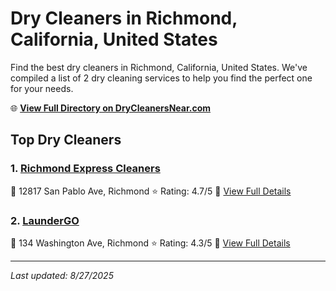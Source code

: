 # Dry Cleaners in Richmond, California, United States

Find the best dry cleaners in Richmond, California, United States. We've compiled a list of 2 dry cleaning services to help you find the perfect one for your needs.

🌐 **[View Full Directory on DryCleanersNear.com](https://drycleanersnear.com/city/US/California/Richmond)**

## Top Dry Cleaners

### 1. [Richmond Express Cleaners](https://drycleanersnear.com/dryCleaner/689d43ad756b71cad101f2da/richmond-express-cleaners)
📍 12817 San Pablo Ave, Richmond
⭐ Rating: 4.7/5
🔗 [View Full Details](https://drycleanersnear.com/dryCleaner/689d43ad756b71cad101f2da/richmond-express-cleaners)

### 2. [LaunderGO](https://drycleanersnear.com/dryCleaner/689d4338756b71cad101ee95/laundergo)
📍 134 Washington Ave, Richmond
⭐ Rating: 4.3/5
🔗 [View Full Details](https://drycleanersnear.com/dryCleaner/689d4338756b71cad101ee95/laundergo)


---

*Last updated: 8/27/2025*
